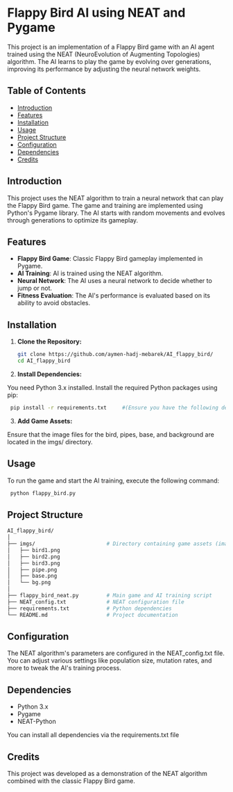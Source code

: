 # Flappy Bird AI using NEAT and Pygame

This project is an implementation of a Flappy Bird game with an AI agent trained using the NEAT (NeuroEvolution of Augmenting Topologies) algorithm. The AI learns to play the game by evolving over generations, improving its performance by adjusting the neural network weights.

## Table of Contents

- [Introduction](#introduction)
- [Features](#features)
- [Installation](#installation)
- [Usage](#usage)
- [Project Structure](#project-structure)
- [Configuration](#configuration)
- [Dependencies](#dependencies)
- [Credits](#credits)

## Introduction

This project uses the NEAT algorithm to train a neural network that can play the Flappy Bird game. The game and training are implemented using Python's Pygame library. The AI starts with random movements and evolves through generations to optimize its gameplay.

## Features

- **Flappy Bird Game**: Classic Flappy Bird gameplay implemented in Pygame.
- **AI Training**: AI is trained using the NEAT algorithm.
- **Neural Network**: The AI uses a neural network to decide whether to jump or not.
- **Fitness Evaluation**: The AI's performance is evaluated based on its ability to avoid obstacles.

## Installation

1. **Clone the Repository:**

   ```bash
   git clone https://github.com/aymen-hadj-mebarek/AI_flappy_bird/
   cd AI_flappy_bird
   ```
2. **Install Dependencies:**

You need Python 3.x installed. Install the required Python packages using pip:

    
   ```bash
    pip install -r requirements.txt     #(Ensure you have the following dependencies: Pygame and NEAT-Python.)
   ```

3. **Add Game Assets:**

Ensure that the image files for the bird, pipes, base, and background are located in the imgs/ directory.

## Usage
To run the game and start the AI training, execute the following command:
    
   ```bash
    python flappy_bird.py
   ```

## Project Structure

   ```bash
AI_flappy_bird/
│
├── imgs/                       # Directory containing game assets (images)
│   ├── bird1.png
│   ├── bird2.png
│   ├── bird3.png
│   ├── pipe.png
│   ├── base.png
│   └── bg.png
│
├── flappy_bird_neat.py         # Main game and AI training script
├── NEAT_config.txt             # NEAT configuration file
├── requirements.txt            # Python dependencies
└── README.md                   # Project documentation
   ```

## Configuration
The NEAT algorithm's parameters are configured in the NEAT_config.txt file. You can adjust various settings like population size, mutation rates, and more to tweak the AI's training process.

## Dependencies
- Python 3.x
- Pygame
- NEAT-Python

 You can install all dependencies via the requirements.txt file 

## Credits
This project was developed as a demonstration of the NEAT algorithm combined with the classic Flappy Bird game.